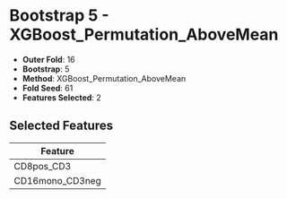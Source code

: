 # Bootstrap 5 - XGBoost_Permutation_AboveMean

- **Outer Fold**: 16
- **Bootstrap**: 5
- **Method**: XGBoost_Permutation_AboveMean
- **Fold Seed**: 61
- **Features Selected**: 2

## Selected Features

| Feature |
|---------|
| CD8pos_CD3 |
| CD16mono_CD3neg |
